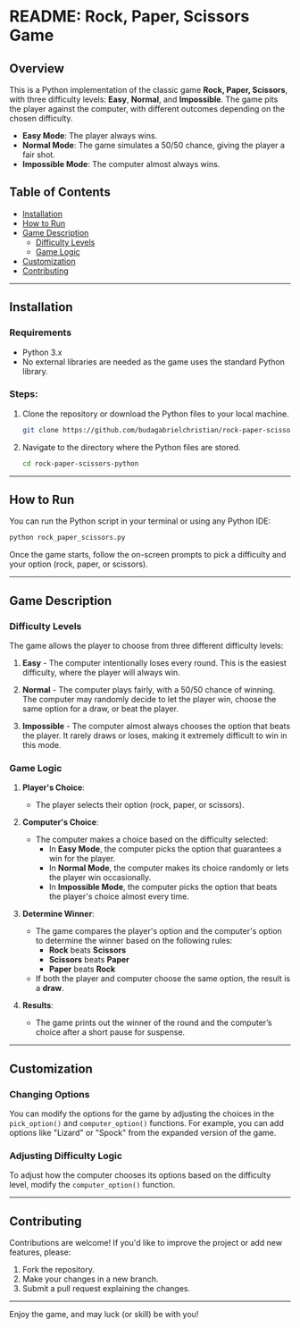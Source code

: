 # README: Rock, Paper, Scissors Game

## Overview
This is a Python implementation of the classic game **Rock, Paper, Scissors**, with three difficulty levels: **Easy**, **Normal**, and **Impossible**. The game pits the player against the computer, with different outcomes depending on the chosen difficulty. 

- **Easy Mode**: The player always wins.
- **Normal Mode**: The game simulates a 50/50 chance, giving the player a fair shot.
- **Impossible Mode**: The computer almost always wins.

## Table of Contents
- [Installation](#installation)
- [How to Run](#how-to-run)
- [Game Description](#game-description)
  - [Difficulty Levels](#difficulty-levels)
  - [Game Logic](#game-logic)
- [Customization](#customization)
- [Contributing](#contributing)

---

## Installation

### Requirements
- Python 3.x
- No external libraries are needed as the game uses the standard Python library.

### Steps:
1. Clone the repository or download the Python files to your local machine.
   ```bash
   git clone https://github.com/budagabrielchristian/rock-paper-scissors-python.git
   ```
2. Navigate to the directory where the Python files are stored.
   ```bash
   cd rock-paper-scissors-python
   ```

---

## How to Run

You can run the Python script in your terminal or using any Python IDE:

```bash
python rock_paper_scissors.py
```

Once the game starts, follow the on-screen prompts to pick a difficulty and your option (rock, paper, or scissors).

---

## Game Description

### Difficulty Levels
The game allows the player to choose from three different difficulty levels:

1. **Easy** - The computer intentionally loses every round. This is the easiest difficulty, where the player will always win.
   
2. **Normal** - The computer plays fairly, with a 50/50 chance of winning. The computer may randomly decide to let the player win, choose the same option for a draw, or beat the player.

3. **Impossible** - The computer almost always chooses the option that beats the player. It rarely draws or loses, making it extremely difficult to win in this mode.

### Game Logic

1. **Player's Choice**:
   - The player selects their option (rock, paper, or scissors).
   
2. **Computer's Choice**:
   - The computer makes a choice based on the difficulty selected:
     - In **Easy Mode**, the computer picks the option that guarantees a win for the player.
     - In **Normal Mode**, the computer makes its choice randomly or lets the player win occasionally.
     - In **Impossible Mode**, the computer picks the option that beats the player's choice almost every time.
   
3. **Determine Winner**:
   - The game compares the player's option and the computer's option to determine the winner based on the following rules:
     - **Rock** beats **Scissors**
     - **Scissors** beats **Paper**
     - **Paper** beats **Rock**
   - If both the player and computer choose the same option, the result is a **draw**.

4. **Results**:
   - The game prints out the winner of the round and the computer’s choice after a short pause for suspense.

---

## Customization

### Changing Options
You can modify the options for the game by adjusting the choices in the `pick_option()` and `computer_option()` functions. For example, you can add options like "Lizard" or "Spock" from the expanded version of the game.

### Adjusting Difficulty Logic
To adjust how the computer chooses its options based on the difficulty level, modify the `computer_option()` function.

---

## Contributing

Contributions are welcome! If you'd like to improve the project or add new features, please:
1. Fork the repository.
2. Make your changes in a new branch.
3. Submit a pull request explaining the changes.

---

Enjoy the game, and may luck (or skill) be with you!
